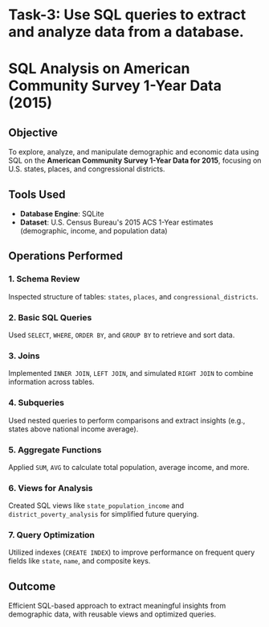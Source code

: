 # Task-3: Use SQL queries to extract and analyze data from a database.
# SQL Analysis on American Community Survey 1-Year Data (2015)
## Objective
To explore, analyze, and manipulate demographic and economic data using SQL on the **American Community Survey 1-Year Data for 2015**, focusing on U.S. states, places, and congressional districts.

## Tools Used
- **Database Engine**: SQLite  
- **Dataset**: U.S. Census Bureau's 2015 ACS 1-Year estimates (demographic, income, and population data)

## Operations Performed

### 1. Schema Review
Inspected structure of tables: `states`, `places`, and `congressional_districts`.

### 2. Basic SQL Queries
Used `SELECT`, `WHERE`, `ORDER BY`, and `GROUP BY` to retrieve and sort data.

### 3. Joins
Implemented `INNER JOIN`, `LEFT JOIN`, and simulated `RIGHT JOIN` to combine information across tables.

### 4. Subqueries
Used nested queries to perform comparisons and extract insights (e.g., states above national income average).

### 5. Aggregate Functions
Applied `SUM`, `AVG` to calculate total population, average income, and more.

### 6. Views for Analysis
Created SQL views like `state_population_income` and `district_poverty_analysis` for simplified future querying.

### 7. Query Optimization
Utilized indexes (`CREATE INDEX`) to improve performance on frequent query fields like `state`, `name`, and composite keys.

## Outcome
Efficient SQL-based approach to extract meaningful insights from demographic data, with reusable views and optimized queries.
